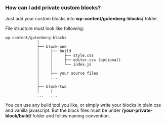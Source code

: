 ### How can I add private custom blocks?

Just add your custom blocks into **wp-content/gutenberg-blocks/** folder.

File structure must look like following:

```
wp-content/gutenberg-blocks
              │
              ├── block-one
              │     ├── build
              │     │     ├── style.css
              │     │     ├── editor.css (optional)
              │     │     └── index.js
              │     │
              │     ├── your source files
              │     ...
              │
              ├── block-two
              │     │
              ...   ...
```

You can use any build tool you like, or simply write your blocks in plain css and vanilla javascript. But the block files must be under **/your-private-block/build/** folder and follow naming convention.